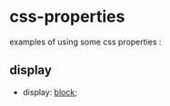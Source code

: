 css-properties
==============

examples of using some css properties :

## display
  * display: <a href="display/block.html">block</a>;
